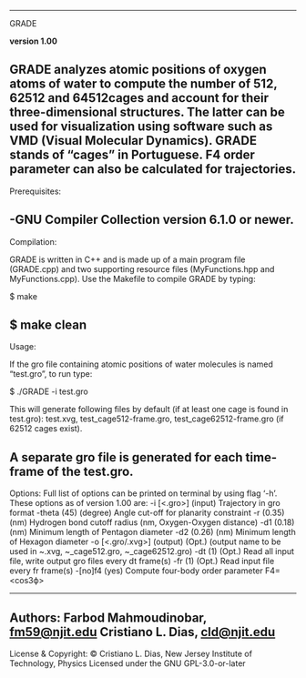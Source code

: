 ---------------------------------------------------------------------------------------------------------------------
GRADE 

**version 1.00** 

GRADE analyzes atomic positions of oxygen atoms of water to compute the number of 512, 62512 and 64512cages and account for their three-dimensional structures. The latter can be used for visualization using software such as VMD (Visual Molecular Dynamics). GRADE stands of “cages” in Portuguese. F4 order parameter can also be calculated for trajectories.
---------------------------------------------------------------------------------------------------------------------
Prerequisites: 

-GNU Compiler Collection  version 6.1.0 or newer.
---------------------------------------------------------------------------------------------------------------------

Compilation:

GRADE is written in C++ and is made up of a main program file (GRADE.cpp) and two supporting resource files (MyFunctions.hpp and MyFunctions.cpp). Use the Makefile to compile GRADE by typing: 

$ make

$ make clean
---------------------------------------------------------------------------------------------------------------------
Usage: 

If the gro file containing atomic positions of water molecules is named “test.gro”, to run type: 

$ ./GRADE -i test.gro 

This will generate following files by default (if at least one cage is found in test.gro): test.xvg, test_cage512-frame.gro, test_cage62512-frame.gro (if 62512 cages exist). 

A separate gro file is generated for each time-frame of the test.gro. 
---------------------------------------------------------------------------------------------------------------------
Options:
Full list of options can be printed on terminal by using flag ‘-h’. These options as of version 1.00 are:
-i 	[<.gro>] 	(input)
	Trajectory in gro format
-theta 	<int> 	(45) 	(degree)
	Angle cut-off for planarity constraint
-r 	<real> 	(0.35) 	(nm)
	Hydrogen bond cutoff radius 	(nm, Oxygen-Oxygen distance)
-d1 	<real> 	(0.18) 	(nm)
	Minimum length of Pentagon diameter
-d2 	<real> 	(0.26) 	(nm)
	Minimum length of Hexagon diameter
-o 	[<.gro/.xvg>] 	(output) 	 (Opt.)
	(output name to be used in ~.xvg, ~_cage512.gro, ~_cage62512.gro)
-dt 	<int> 	(1) 	(Opt.)
	Read all input file, write output gro files every dt frame(s)
-fr 	<int>	(1)	(Opt.)
	Read input file every fr frame(s)
-[no]f4 	(yes)
	Compute four-body order parameter F4=<cos3ф>


---------------------------------------------------------------------------------------------------------------------

Authors: 
Farbod Mahmoudinobar, fm59@njit.edu
Cristiano L. Dias, cld@njit.edu
---------------------------------------------------------------------------------------------------------------------
License & Copyright:
© Cristiano L. Dias, New Jersey Institute of Technology, Physics
Licensed under the GNU GPL-3.0-or-later



